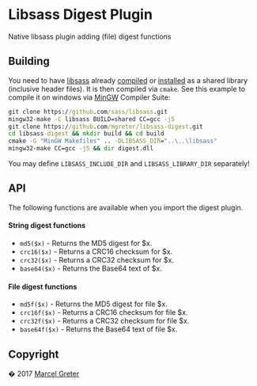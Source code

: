 # Libsass Digest Plugin

Native libsass plugin adding (file) digest functions

## Building

You need to have [libsass][1] already [compiled][2] or [installed][3] as a
shared library (inclusive header files). It is then compiled via `cmake`. See
this example to compile it on windows via [MinGW][4] Compiler Suite:

```cmd
git clone https://github.com/sass/libsass.git
mingw32-make -C libsass BUILD=shared CC=gcc -j5
git clone https://github.com/mgreter/libsass-digest.git
cd libsass-digest && mkdir build && cd build
cmake -G "MinGW Makefiles" .. -DLIBSASS_DIR="..\..\libsass"
mingw32-make CC=gcc -j5 && dir digest.dll
```

You may define `LIBSASS_INCLUDE_DIR` and `LIBSASS_LIBRARY_DIR` separately!

## API

The following functions are available when you import the digest plugin.

#### String digest functions
- `md5($x)` - Returns the MD5 digest for $x.
- `crc16($x)` - Returns a CRC16 checksum for $x.
- `crc32($x)` - Returns a CRC32 checksum for $x.
- `base64($x)` - Returns the Base64 text of $x.

#### File digest functions
- `md5f($x)` - Returns the MD5 digest for file $x.
- `crc16f($x)` - Returns a CRC16 checksum for file $x.
- `crc32f($x)` - Returns a CRC32 checksum for file $x.
- `base64f($x)` - Returns the Base64 text of file $x.

## Copyright

� 2017 [Marcel Greter][5]

[1]: https://github.com/sass/libsass
[2]: https://github.com/sass/libsass/wiki/Building-Libsass
[3]: http://libsass.ocbnet.ch/installer/
[4]: http://sourceforge.net/projects/mingw-w64/files/Toolchains%20targetting%20Win32/Personal%20Builds/mingw-builds/
[5]: https://github.com/mgreter

